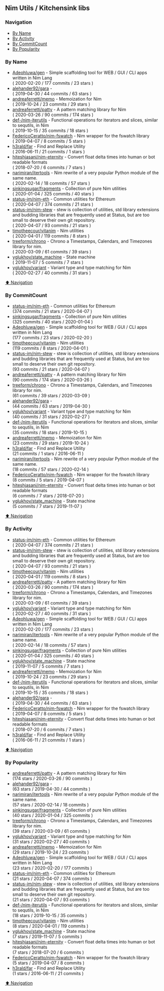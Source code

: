 ## Nim Utils / Kitchensink libs


### Navigation

- [By Name](#by-name)
- [By Activity](#by-activity)
- [By CommitCount](#by-commitcount)
- [By Popularity](#by-popularity)

### By Name
<!-- PROJECTS_LIST -->
- [Adeohluwa/gen](https://github.com/Adeohluwa/gen) - Simple scaffolding tool for WEB / GUI / CLI apps written in Nim Lang <br/> ( 2020-02-20 / 177 commits / 23 stars )
- [alehander92/gara](https://github.com/alehander92/gara) -  <br/> ( 2019-04-30 / 44 commits / 63 stars )
- [andreaferretti/memo](https://github.com/andreaferretti/memo) - Memoization for Nim <br/> ( 2019-10-24 / 23 commits / 29 stars )
- [andreaferretti/patty](https://github.com/andreaferretti/patty) - A pattern matching library for Nim <br/> ( 2020-03-26 / 90 commits / 174 stars )
- [def-/nim-iterutils](https://github.com/def-/nim-iterutils) - Functional operations for iterators and slices, similar to sequtils, in Nim <br/> ( 2019-10-15 / 35 commits / 18 stars )
- [FedericoCeratto/nim-fswatch](https://github.com/FedericoCeratto/nim-fswatch) - Nim wrapper for the fswatch library <br/> ( 2019-04-07 / 8 commits / 5 stars )
- [h3rald/far](https://github.com/h3rald/far) - Find and Replace Utility <br/> ( 2016-06-11 / 21 commits / 1 stars )
- [hiteshjasani/nim-eternity](https://github.com/hiteshjasani/nim-eternity) - Convert float delta times into human or bot readable formats <br/> ( 2018-07-20 / 6 commits / 7 stars )
- [narimiran/itertools](https://github.com/narimiran/itertools) - Nim rewrite of a very popular Python module of the same name. <br/> ( 2020-02-14 / 18 commits / 57 stars )
- [sinkingsugar/fragments](https://github.com/sinkingsugar/fragments) - Collection of pure Nim utilities <br/> ( 2020-01-04 / 325 commits / 40 stars )
- [status-im/nim-eth](https://github.com/status-im/nim-eth) - Common utilities for Ethereum <br/> ( 2020-04-07 / 374 commits / 21 stars )
- [status-im/nim-stew](https://github.com/status-im/nim-stew) - stew is collection of utilities, std library extensions and budding libraries that are frequently used at Status, but are too small to deserve their own git repository. <br/> ( 2020-04-07 / 93 commits / 21 stars )
- [timotheecour/vitanim](https://github.com/timotheecour/vitanim) - Nim utilities <br/> ( 2020-04-01 / 119 commits / 8 stars )
- [treeform/chrono](https://github.com/treeform/chrono) - Chrono a Timestamps, Calendars, and Timezones library for nim. <br/> ( 2020-03-09 / 61 commits / 39 stars )
- [yglukhov/state_machine](https://github.com/yglukhov/state_machine) - State machine <br/> ( 2019-11-07 / 5 commits / 7 stars )
- [yglukhov/variant](https://github.com/yglukhov/variant) - Variant type and type matching for Nim <br/> ( 2020-02-27 / 40 commits / 31 stars )
<!-- /PROJECTS_LIST -->

[⬆ Navigation](#navigation)

### By CommitCount
<!-- COMMITCOUNT_LIST -->
- [status-im/nim-eth](https://github.com/status-im/nim-eth) - Common utilities for Ethereum <br/> (374 commits / 21 stars / 2020-04-07 )
- [sinkingsugar/fragments](https://github.com/sinkingsugar/fragments) - Collection of pure Nim utilities <br/> (325 commits / 40 stars / 2020-01-04 )
- [Adeohluwa/gen](https://github.com/Adeohluwa/gen) - Simple scaffolding tool for WEB / GUI / CLI apps written in Nim Lang <br/> (177 commits / 23 stars / 2020-02-20 )
- [timotheecour/vitanim](https://github.com/timotheecour/vitanim) - Nim utilities <br/> (119 commits / 8 stars / 2020-04-01 )
- [status-im/nim-stew](https://github.com/status-im/nim-stew) - stew is collection of utilities, std library extensions and budding libraries that are frequently used at Status, but are too small to deserve their own git repository. <br/> (93 commits / 21 stars / 2020-04-07 )
- [andreaferretti/patty](https://github.com/andreaferretti/patty) - A pattern matching library for Nim <br/> (90 commits / 174 stars / 2020-03-26 )
- [treeform/chrono](https://github.com/treeform/chrono) - Chrono a Timestamps, Calendars, and Timezones library for nim. <br/> (61 commits / 39 stars / 2020-03-09 )
- [alehander92/gara](https://github.com/alehander92/gara) -  <br/> (44 commits / 63 stars / 2019-04-30 )
- [yglukhov/variant](https://github.com/yglukhov/variant) - Variant type and type matching for Nim <br/> (40 commits / 31 stars / 2020-02-27 )
- [def-/nim-iterutils](https://github.com/def-/nim-iterutils) - Functional operations for iterators and slices, similar to sequtils, in Nim <br/> (35 commits / 18 stars / 2019-10-15 )
- [andreaferretti/memo](https://github.com/andreaferretti/memo) - Memoization for Nim <br/> (23 commits / 29 stars / 2019-10-24 )
- [h3rald/far](https://github.com/h3rald/far) - Find and Replace Utility <br/> (21 commits / 1 stars / 2016-06-11 )
- [narimiran/itertools](https://github.com/narimiran/itertools) - Nim rewrite of a very popular Python module of the same name. <br/> (18 commits / 57 stars / 2020-02-14 )
- [FedericoCeratto/nim-fswatch](https://github.com/FedericoCeratto/nim-fswatch) - Nim wrapper for the fswatch library <br/> (8 commits / 5 stars / 2019-04-07 )
- [hiteshjasani/nim-eternity](https://github.com/hiteshjasani/nim-eternity) - Convert float delta times into human or bot readable formats <br/> (6 commits / 7 stars / 2018-07-20 )
- [yglukhov/state_machine](https://github.com/yglukhov/state_machine) - State machine <br/> (5 commits / 7 stars / 2019-11-07 )
<!-- /COMMITCOUNT_LIST -->
[⬆ Navigation](#navigation)

### By Activity
<!-- ACTIVITY_LIST -->
- [status-im/nim-eth](https://github.com/status-im/nim-eth) - Common utilities for Ethereum <br/> ( 2020-04-07 / 374 commits / 21 stars )
- [status-im/nim-stew](https://github.com/status-im/nim-stew) - stew is collection of utilities, std library extensions and budding libraries that are frequently used at Status, but are too small to deserve their own git repository. <br/> ( 2020-04-07 / 93 commits / 21 stars )
- [timotheecour/vitanim](https://github.com/timotheecour/vitanim) - Nim utilities <br/> ( 2020-04-01 / 119 commits / 8 stars )
- [andreaferretti/patty](https://github.com/andreaferretti/patty) - A pattern matching library for Nim <br/> ( 2020-03-26 / 90 commits / 174 stars )
- [treeform/chrono](https://github.com/treeform/chrono) - Chrono a Timestamps, Calendars, and Timezones library for nim. <br/> ( 2020-03-09 / 61 commits / 39 stars )
- [yglukhov/variant](https://github.com/yglukhov/variant) - Variant type and type matching for Nim <br/> ( 2020-02-27 / 40 commits / 31 stars )
- [Adeohluwa/gen](https://github.com/Adeohluwa/gen) - Simple scaffolding tool for WEB / GUI / CLI apps written in Nim Lang <br/> ( 2020-02-20 / 177 commits / 23 stars )
- [narimiran/itertools](https://github.com/narimiran/itertools) - Nim rewrite of a very popular Python module of the same name. <br/> ( 2020-02-14 / 18 commits / 57 stars )
- [sinkingsugar/fragments](https://github.com/sinkingsugar/fragments) - Collection of pure Nim utilities <br/> ( 2020-01-04 / 325 commits / 40 stars )
- [yglukhov/state_machine](https://github.com/yglukhov/state_machine) - State machine <br/> ( 2019-11-07 / 5 commits / 7 stars )
- [andreaferretti/memo](https://github.com/andreaferretti/memo) - Memoization for Nim <br/> ( 2019-10-24 / 23 commits / 29 stars )
- [def-/nim-iterutils](https://github.com/def-/nim-iterutils) - Functional operations for iterators and slices, similar to sequtils, in Nim <br/> ( 2019-10-15 / 35 commits / 18 stars )
- [alehander92/gara](https://github.com/alehander92/gara) -  <br/> ( 2019-04-30 / 44 commits / 63 stars )
- [FedericoCeratto/nim-fswatch](https://github.com/FedericoCeratto/nim-fswatch) - Nim wrapper for the fswatch library <br/> ( 2019-04-07 / 8 commits / 5 stars )
- [hiteshjasani/nim-eternity](https://github.com/hiteshjasani/nim-eternity) - Convert float delta times into human or bot readable formats <br/> ( 2018-07-20 / 6 commits / 7 stars )
- [h3rald/far](https://github.com/h3rald/far) - Find and Replace Utility <br/> ( 2016-06-11 / 21 commits / 1 stars )
<!-- /ACTIVITY_LIST -->

[⬆ Navigation](#navigation)

### By Popularity
<!-- POPULARITY_LIST -->
- [andreaferretti/patty](https://github.com/andreaferretti/patty) - A pattern matching library for Nim <br/> (174 stars / 2020-03-26 / 90 commits )
- [alehander92/gara](https://github.com/alehander92/gara) -  <br/> (63 stars / 2019-04-30 / 44 commits )
- [narimiran/itertools](https://github.com/narimiran/itertools) - Nim rewrite of a very popular Python module of the same name. <br/> (57 stars / 2020-02-14 / 18 commits )
- [sinkingsugar/fragments](https://github.com/sinkingsugar/fragments) - Collection of pure Nim utilities <br/> (40 stars / 2020-01-04 / 325 commits )
- [treeform/chrono](https://github.com/treeform/chrono) - Chrono a Timestamps, Calendars, and Timezones library for nim. <br/> (39 stars / 2020-03-09 / 61 commits )
- [yglukhov/variant](https://github.com/yglukhov/variant) - Variant type and type matching for Nim <br/> (31 stars / 2020-02-27 / 40 commits )
- [andreaferretti/memo](https://github.com/andreaferretti/memo) - Memoization for Nim <br/> (29 stars / 2019-10-24 / 23 commits )
- [Adeohluwa/gen](https://github.com/Adeohluwa/gen) - Simple scaffolding tool for WEB / GUI / CLI apps written in Nim Lang <br/> (23 stars / 2020-02-20 / 177 commits )
- [status-im/nim-eth](https://github.com/status-im/nim-eth) - Common utilities for Ethereum <br/> (21 stars / 2020-04-07 / 374 commits )
- [status-im/nim-stew](https://github.com/status-im/nim-stew) - stew is collection of utilities, std library extensions and budding libraries that are frequently used at Status, but are too small to deserve their own git repository. <br/> (21 stars / 2020-04-07 / 93 commits )
- [def-/nim-iterutils](https://github.com/def-/nim-iterutils) - Functional operations for iterators and slices, similar to sequtils, in Nim <br/> (18 stars / 2019-10-15 / 35 commits )
- [timotheecour/vitanim](https://github.com/timotheecour/vitanim) - Nim utilities <br/> (8 stars / 2020-04-01 / 119 commits )
- [yglukhov/state_machine](https://github.com/yglukhov/state_machine) - State machine <br/> (7 stars / 2019-11-07 / 5 commits )
- [hiteshjasani/nim-eternity](https://github.com/hiteshjasani/nim-eternity) - Convert float delta times into human or bot readable formats <br/> (7 stars / 2018-07-20 / 6 commits )
- [FedericoCeratto/nim-fswatch](https://github.com/FedericoCeratto/nim-fswatch) - Nim wrapper for the fswatch library <br/> (5 stars / 2019-04-07 / 8 commits )
- [h3rald/far](https://github.com/h3rald/far) - Find and Replace Utility <br/> (1 stars / 2016-06-11 / 21 commits )
<!-- /POPULARITY_LIST -->

[⬆ Navigation](#navigation)
